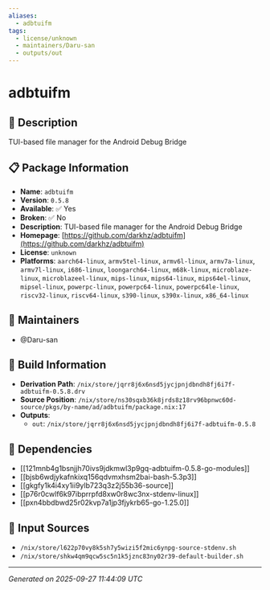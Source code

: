 ```yaml
---
aliases:
  - adbtuifm
tags:
  - license/unknown
  - maintainers/Daru-san
  - outputs/out
---
```


# adbtuifm

## 📝 Description

TUI-based file manager for the Android Debug Bridge

## 📋 Package Information

- **Name**: `adbtuifm`
- **Version**: `0.5.8`
- **Available**: ✅ Yes
- **Broken**: ✅ No
- **Description**: TUI-based file manager for the Android Debug Bridge
- **Homepage**: [https://github.com/darkhz/adbtuifm](https://github.com/darkhz/adbtuifm)
- **License**: `unknown`
- **Platforms**: `aarch64-linux`, `armv5tel-linux`, `armv6l-linux`, `armv7a-linux`, `armv7l-linux`, `i686-linux`, `loongarch64-linux`, `m68k-linux`, `microblaze-linux`, `microblazeel-linux`, `mips-linux`, `mips64-linux`, `mips64el-linux`, `mipsel-linux`, `powerpc-linux`, `powerpc64-linux`, `powerpc64le-linux`, `riscv32-linux`, `riscv64-linux`, `s390-linux`, `s390x-linux`, `x86_64-linux`
## 👥 Maintainers

- @Daru-san


## 🔧 Build Information

- **Derivation Path**: `/nix/store/jqrr8j6x6nsd5jycjpnjdbndh8fj6i7f-adbtuifm-0.5.8.drv`
- **Source Position**: `/nix/store/ns30sqxb36k8jrds8z18rv96bpnwc60d-source/pkgs/by-name/ad/adbtuifm/package.nix:17`
- **Outputs**:
  - `out`:  `/nix/store/jqrr8j6x6nsd5jycjpnjdbndh8fj6i7f-adbtuifm-0.5.8`

## 🔗 Dependencies

- [[121mnb4g1bsnjjh70ivs9jdkmwl3p9gq-adbtuifm-0.5.8-go-modules]]
- [[bjsb6wdjykafnkixq156qdvmxhsm2bai-bash-5.3p3]]
- [[gkgfy1k4i4xy1ii9ylb723q3z2j55b36-source]]
- [[p76r0cwlf6k97ibprrpfd8xw0r8wc3nx-stdenv-linux]]
- [[pxn4bbdbwd25r02kvp7a1jp3fjykrb65-go-1.25.0]]

## 📁 Input Sources

- `/nix/store/l622p70vy8k5sh7y5wizi5f2mic6ynpg-source-stdenv.sh`
- `/nix/store/shkw4qm9qcw5sc5n1k5jznc83ny02r39-default-builder.sh`

---
*Generated on 2025-09-27 11:44:09 UTC*
